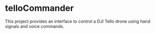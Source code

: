 # telloCommander
This project provides an interface to control a DJI Tello drone using hand signals and voice commands.

